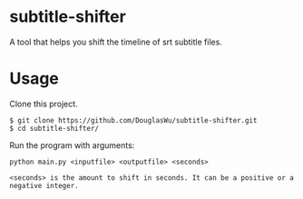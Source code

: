 # subtitle-shifter

A tool that helps you shift the timeline of srt subtitle files.

# Usage
Clone this project.
```
$ git clone https://github.com/DouglasWu/subtitle-shifter.git
$ cd subtitle-shifter/
```

Run the program with arguments:
```
python main.py <inputfile> <outputfile> <seconds>
```
```<seconds> is the amount to shift in seconds. It can be a positive or a negative integer.```